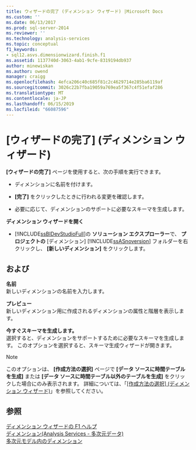 ```yaml
---
title: ウィザードの完了 (ディメンション ウィザード) |Microsoft Docs
ms.custom: ''
ms.date: 06/13/2017
ms.prod: sql-server-2014
ms.reviewer: ''
ms.technology: analysis-services
ms.topic: conceptual
f1_keywords:
- sql12.asvs.dimensionwizard.finish.f1
ms.assetid: 1137740d-3063-4ab1-9cfe-8319194db937
author: minewiskan
ms.author: owend
manager: craigg
ms.openlocfilehash: 4efca206c40c685f81c2c4629714e285ba6119af
ms.sourcegitcommit: 3026c22b7fba19059a769ea5f367c4f51efaf286
ms.translationtype: MT
ms.contentlocale: ja-JP
ms.lasthandoff: 06/15/2019
ms.locfileid: "66087596"
---
```

# <a name="completing-the-wizard-dimension-wizard"></a>[ウィザードの完了] (ディメンション ウィザード)
  **[ウィザードの完了]** ページを使用すると、次の手順を実行できます。  
  
-   ディメンションに名前を付けます。  
  
-   **[完了]** をクリックしたときに行われる変更を確認します。  
  
-   必要に応じて、ディメンションのサポートに必要なスキーマを生成します。  
  
 **ディメンション ウィザードを開く**  
  
-   [!INCLUDE[ssBIDevStudioFull](../includes/ssbidevstudiofull-md.md)]の **ソリューション エクスプローラー**で、 **プロジェクトの** [ディメンション] [!INCLUDE[ssASnoversion](../includes/ssasnoversion-md.md)] フォルダーを右クリックし、 **[新しいディメンション]** をクリックします。  
  
## <a name="options"></a>および  
 **名前**  
 新しいディメンションの名前を入力します。  
  
 **プレビュー**  
 新しいディメンション用に作成されるディメンションの属性と階層を表示します。  
  
 **今すぐスキーマを生成します。**  
 選択すると、ディメンションをサポートするために必要なスキーマを生成します。 このオプションを選択すると、スキーマ生成ウィザードが開きます。  
  
> [!NOTE]  
>  このオプションは、 **[作成方法の選択]** ページで **[データ ソースに時間テーブルを生成]** または **[データ ソースに時間テーブル以外のテーブルを生成]** をクリックした場合にのみ表示されます。 詳細については、「[[作成方法の選択] (ディメンション ウィザード)](select-creation-method-dimension-wizard.md)」を参照してください。  
  
## <a name="see-also"></a>参照  
 [ディメンション ウィザードの F1 ヘルプ](dimension-wizard-f1-help.md)   
 [ディメンション&#40;Analysis Services - 多次元データ&#41;](multidimensional-models-olap-logical-dimension-objects/dimensions-analysis-services-multidimensional-data.md)   
 [多次元モデル内のディメンション](multidimensional-models/dimensions-in-multidimensional-models.md)  
  
  
